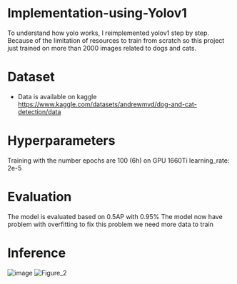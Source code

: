 # Implementation-using-Yolov1
To understand how yolo works, I reimplemented yolov1 step by step.
Because of the limitation of resources to train from scratch so this project just trained on more than 2000 images related to dogs and cats.
# Dataset
- Data is available on kaggle https://www.kaggle.com/datasets/andrewmvd/dog-and-cat-detection/data
# Hyperparameters
Training with the number epochs are 100 (6h) on GPU 1660Ti
learning_rate: 2e-5

# Evaluation 
The model is evaluated based on 0.5AP with 0.95% 
The model now have problem with overfitting to fix this problem we need more data to train
# Inference 
![image](https://github.com/bi-nguyen/Implementation-using-Yolov1/assets/106424285/b1ecb804-1b5a-42ff-aa83-e72422fefd56)
![Figure_2](https://github.com/bi-nguyen/Implementation-using-Yolov1/assets/106424285/95654e7a-3238-47cf-9424-12d2309226fa)



